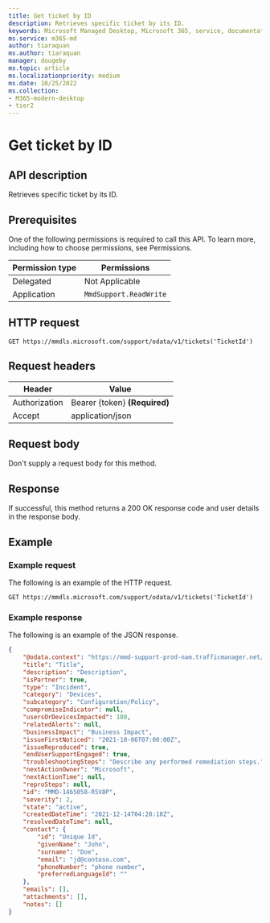 ```yaml
---
title: Get ticket by ID
description: Retrieves specific ticket by its ID.
keywords: Microsoft Managed Desktop, Microsoft 365, service, documentation
ms.service: m365-md
author: tiaraquan
ms.author: tiaraquan
manager: dougeby
ms.topic: article
ms.localizationpriority: medium
ms.date: 10/25/2022
ms.collection: 
- M365-modern-desktop
- tier2
---
```


# Get ticket by ID

## API description

Retrieves specific ticket by its ID.

## Prerequisites

One of the following permissions is required to call this API. To learn more, including how to choose permissions, see Permissions.

| Permission type | Permissions |
| --- | --- |
| Delegated | Not Applicable |
| Application | `MmdSupport.ReadWrite` |

## HTTP request

```http
GET https://mmdls.microsoft.com/support/odata/v1/tickets('TicketId')
```

## Request headers

| Header | Value |
| --- | --- |
| Authorization | Bearer {token} **(Required)** |
| Accept | application/json |

## Request body

Don't supply a request body for this method.

## Response

If successful, this method returns a 200 OK response code and user details in the response body.

## Example

### Example request

The following is an example of the HTTP request.

```http
GET https://mmdls.microsoft.com/support/odata/v1/tickets('TicketId')
```

### Example response

The following is an example of the JSON response.

```json
{ 
    "@odata.context": "https://mmd-support-prod-nam.trafficmanager.net/odata/v1/$metadata#Tickets/$entity", 
    "title": "Title", 
    "description": "Description", 
    "isPartner": true, 
    "type": "Incident", 
    "category": "Devices", 
    "subcategory": "Configuration/Policy", 
    "compromiseIndicator": null, 
    "usersOrDevicesImpacted": 100, 
    "relatedAlerts": null, 
    "businessImpact": "Business Impact", 
    "issueFirstNoticed": "2021-10-06T07:00:00Z", 
    "issueReproduced": true, 
    "endUserSupportEngaged": true, 
    "troubleshootingSteps": "Describe any performed remediation steps.", 
    "nextActionOwner": "Microsoft", 
    "nextActionTime": null, 
    "reproSteps": null, 
    "id": "MMD-1465058-R5V8P", 
    "severity": 2, 
    "state": "active", 
    "createdDateTime": "2021-12-14T04:28:18Z", 
    "resolvedDateTime": null, 
    "contact": { 
        "id": "Unique Id", 
        "givenName": "John", 
        "surname": "Doe", 
        "email": "jd@contoso.com", 
        "phoneNumber": "phone number", 
        "preferredLanguageId": "" 
    }, 
    "emails": [], 
    "attachments": [], 
    "notes": [] 
}
```
